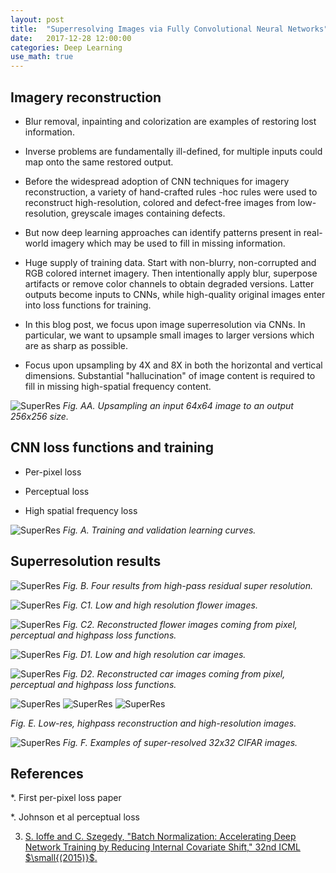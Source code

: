 ```yaml
---
layout: post
title:  "Superresolving Images via Fully Convolutional Neural Networks"
date:   2017-12-28 12:00:00
categories: Deep Learning
use_math: true
---
```


## Imagery reconstruction

- Blur removal, inpainting and colorization are examples of restoring lost
information.

- Inverse problems are fundamentally ill-defined, for multiple inputs could
map onto the same restored output.

- Before the widespread adoption of CNN techniques for imagery
reconstruction, a variety of hand-crafted rules -hoc rules were used to
reconstruct high-resolution, colored and defect-free images from
low-resolution, greyscale images containing defects.

- But now deep learning approaches can identify patterns present in
real-world imagery which may be used to fill in missing information.

- Huge supply of training data.  Start with non-blurry, non-corrupted and
RGB colored internet imagery.  Then intentionally apply blur, superpose
artifacts or remove color channels to obtain degraded versions.  Latter
outputs become inputs to CNNs, while high-quality original images enter
into loss functions for training.

- In this blog post, we focus upon image superresolution via CNNs.  In
particular, we want to upsample small images to larger versions which are
as sharp as possible.

- Focus upon upsampling by 4X and 8X in both the horizontal and vertical
dimensions.  Substantial "hallucination" of image content is required to
fill in missing high-spatial frequency content.


![SuperRes]({{site.url}}/blog/images/superres/flower_upsampling.png)
*Fig. AA.  Upsampling an input 64x64 image to an output 256x256 size.*




## CNN loss functions and training


- Per-pixel loss

- Perceptual loss

- High spatial frequency loss




![SuperRes]({{site.url}}/blog/images/superres/train_valid_error.png)
*Fig. A.  Training and validation learning curves.*

## Superresolution results

![SuperRes]({{site.url}}/blog/images/superres/highpass_montage.jpg)
*Fig. B.  Four results from high-pass residual super resolution.*

![SuperRes]({{site.url}}/blog/images/superres/padded_lores_hires_flower.jpg)
*Fig. C1.  Low and high resolution flower images.*

![SuperRes]({{site.url}}/blog/images/superres/montage_flower.jpg)
*Fig. C2.  Reconstructed flower images coming from pixel, perceptual and
highpass loss functions.*

![SuperRes]({{site.url}}/blog/images/superres/padded_lores_hires_cars.jpg)
*Fig. D1.  Low and high resolution car images.*

![SuperRes]({{site.url}}/blog/images/superres/montage_cars.jpg)
*Fig. D2.  Reconstructed car images coming from pixel, perceptual and
highpass loss functions.*

![SuperRes]({{site.url}}/blog/images/superres/red_car_montage.jpg)
![SuperRes]({{site.url}}/blog/images/superres/crack_montage.jpg)
![SuperRes]({{site.url}}/blog/images/superres/heart_assoc_montage.jpg)

*Fig. E.  Low-res, highpass reconstruction and high-resolution
images.*



![SuperRes]({{site.url}}/blog/images/superres/montage_cifar.png)
*Fig. F.  Examples of super-resolved 32x32 CIFAR images.*


## References

*.  First per-pixel loss paper

*.  Johnson et al perceptual loss



3.  [S. Ioffe and C. Szegedy, "Batch Normalization: Accelerating Deep
Network Training by Reducing Internal Covariate Shift," 32nd ICML 
$\small{(2015)}$.](https://arxiv.org/abs/1502.03167)
